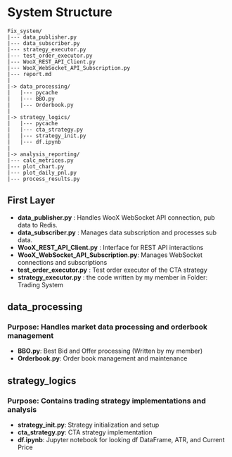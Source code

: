 # System Structure
```
Fix_system/
|--- data_publisher.py
|--- data_subscriber.py
|--- strategy_executor.py
|--- test_order_executor.py
|--- WooX_REST_API_Client.py
|--- WooX_WebSocket_API_Subscription.py
|--- report.md
|
|-> data_processing/
|   |--- pycache
|   |--- BBO.py
|   |--- Orderbook.py
|
|-> strategy_logics/
|   |--- pycache
|   |--- cta_strategy.py
|   |--- strategy_init.py
|   |--- df.ipynb
|
|-> analysis_reporting/
|--- calc_metrices.py
|--- plot_chart.py
|--- plot_daily_pnl.py
|--- process_results.py
``` 
## First Layer
* **data_publisher.py** : Handles WooX WebSocket API connection, pub data to Redis.
* **data_subscriber.py** : Manages data subscription and processes sub data.
* **WooX_REST_API_Client.py** : Interface for REST API interactions
* **WooX_WebSocket_API_Subscription.py**: Manages WebSocket connections and subscriptions
* **test_order_executor.py** : Test order executor of the CTA strategy
* **strategy_executor.py** : the code written by my member in Folder: Trading System

## data_processing
### Purpose: Handles market data processing and orderbook management
* **BBO.py**: Best Bid and Offer processing (Written by my member)
* **Orderbook.py**: Order book management and maintenance

## strategy_logics
### Purpose: Contains trading strategy implementations and analysis
* **strategy_init.py**: Strategy initialization and setup
* **cta_strategy.py**: CTA strategy implementation
* **df.ipynb**: Jupyter notebook for looking df DataFrame, ATR, and Current Price